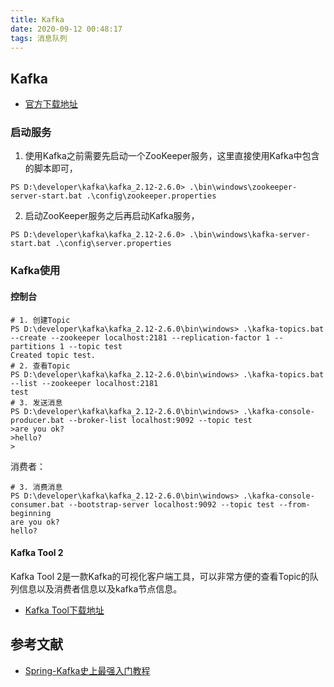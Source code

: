 ```yaml
---
title: Kafka
date: 2020-09-12 00:48:17
tags: 消息队列
---
```

## Kafka

- [官方下载地址](http://kafka.apache.org/downloads)

### 启动服务

1. 使用Kafka之前需要先启动一个ZooKeeper服务，这里直接使用Kafka中包含的脚本即可，
```shell script
PS D:\developer\kafka\kafka_2.12-2.6.0> .\bin\windows\zookeeper-server-start.bat .\config\zookeeper.properties
```

2. 启动ZooKeeper服务之后再启动Kafka服务，
```shell script
PS D:\developer\kafka\kafka_2.12-2.6.0> .\bin\windows\kafka-server-start.bat .\config\server.properties
```

### Kafka使用

#### 控制台
```shell script
# 1. 创建Topic
PS D:\developer\kafka\kafka_2.12-2.6.0\bin\windows> .\kafka-topics.bat --create --zookeeper localhost:2181 --replication-factor 1 --partitions 1 --topic test
Created topic test.
# 2. 查看Topic
PS D:\developer\kafka\kafka_2.12-2.6.0\bin\windows> .\kafka-topics.bat --list --zookeeper localhost:2181
test
# 3. 发送消息
PS D:\developer\kafka\kafka_2.12-2.6.0\bin\windows> .\kafka-console-producer.bat --broker-list localhost:9092 --topic test
>are you ok?
>hello?
>
```
消费者：
```shell script
# 3. 消费消息
PS D:\developer\kafka\kafka_2.12-2.6.0\bin\windows> .\kafka-console-consumer.bat --bootstrap-server localhost:9092 --topic test --from-beginning
are you ok?
hello?
```

#### Kafka Tool 2
Kafka Tool 2是一款Kafka的可视化客户端工具，可以非常方便的查看Topic的队列信息以及消费者信息以及kafka节点信息。

- [Kafka Tool下载地址](https://www.kafkatool.com/download.html)






## 参考文献
- [Spring-Kafka史上最强入门教程](https://blog.csdn.net/wjw_77/article/details/90288141)